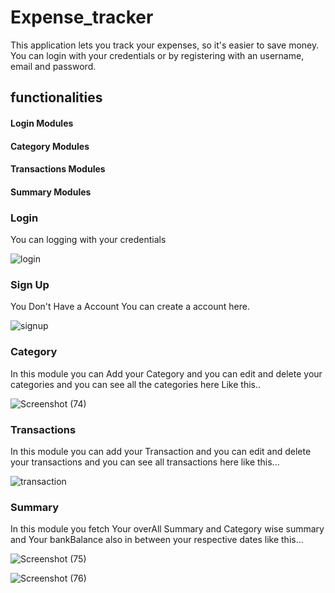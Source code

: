 # Expense_tracker

This application lets you track your expenses, so it's easier to save money.
You can login with your credentials or by registering with an username, email and password.

## functionalities

#### Login Modules

#### Category Modules

#### Transactions Modules

#### Summary Modules

### Login

You can logging with your credentials

![login](https://user-images.githubusercontent.com/91652767/227122723-8791b18d-68f4-4ee5-999e-3858051b8a2f.png)

### Sign Up

You Don't Have a Account You can create a account here.

![signup](https://user-images.githubusercontent.com/91652767/227123517-556f7382-9f75-4c5f-b018-1d5e2b2c4263.png)

### Category

In this module you can Add your Category and you can edit and delete your categories and you can see all the categories here Like this..

![Screenshot (74)](https://user-images.githubusercontent.com/91652767/227125135-624ec796-bc51-48db-b549-90965bb03107.png)

### Transactions

In this module you can add your Transaction and you can edit and delete your transactions and you can see all transactions here like this...

![transaction](https://user-images.githubusercontent.com/91652767/227126489-0ccff627-dcc6-4a4c-8482-7e9e6f146065.png)

### Summary

In this module you fetch Your overAll Summary and Category wise summary and Your bankBalance also in between your respective dates like this...

![Screenshot (75)](https://user-images.githubusercontent.com/91652767/227127490-f0def90b-8514-472a-a2d2-4328360c40b6.png)

![Screenshot (76)](https://user-images.githubusercontent.com/91652767/227127506-acca0322-8df5-4ade-9eec-0401cb5c4f23.png)
